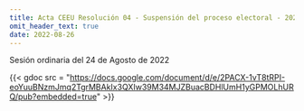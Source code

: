 ```yaml
---
title: Acta CEEU Resolución 04 - Suspensión del proceso electoral - 2022
omit_header_text: true
date: 2022-08-26
---
```


Sesión ordinaria del 24 de Agosto de 2022

{{< gdoc src = "https://docs.google.com/document/d/e/2PACX-1vT8tRPI-eoYuuBNzmJmq2TgrMBAkIx3QXIw39M34MJZBuacBDHlUmH1yGPMOLhURQ/pub?embedded=true" >}}
